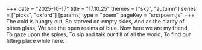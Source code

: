 +++
date = "2025-10-17"
title = "17.10.25"
themes = ["sky", "autumn"]
series = ["picks", "oxford"]
[params]
  type = "poem"
  pageKey = "src/poem.js"
+++
The cold is hungry out,
So starved on empty skies,
And as the clarity of bitten glass,
We see the open realms of blue.
Now here we are my friend,
To gaze upon the spires,
To sip and talk our fill of all the world,
To find our fitting place while here.
